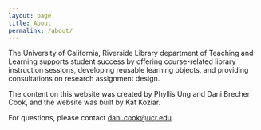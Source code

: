```yaml
---
layout: page
title: About
permalink: /about/
---
```


The University of California, Riverside Library department of Teaching and Learning supports student success by offering course-related library instruction sessions, developing reusable learning objects, and providing consultations on research assignment design. 

The content on this website was created by Phyllis Ung and Dani Brecher Cook, and the website was built by Kat Koziar.

For questions, please contact <dani.cook@ucr.edu>.
